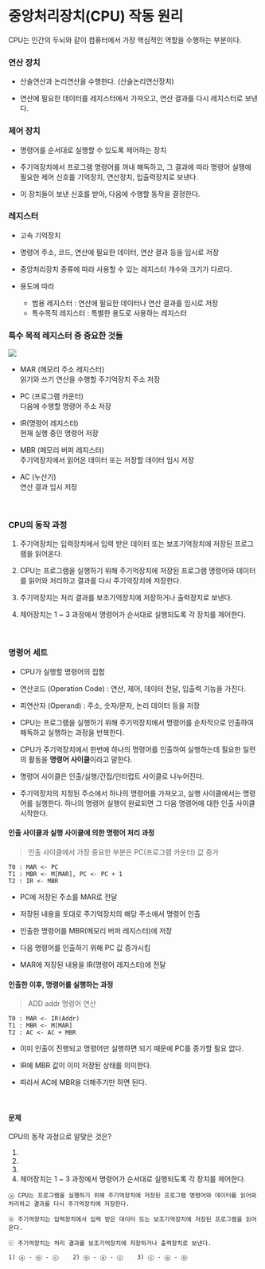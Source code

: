 # 중앙처리장치(CPU) 작동 원리

CPU는 인간의 두뇌와 같이 컴퓨터에서 가장 핵심적인 역할을 수행하는 부분이다.


### 연산 장치

- 산술연산과 논리연산을 수행한다. (산술논리연산장치)

- 연산에 필요한 데이터를 레지스터에서 가져오고, 연산 결과를 다시 레지스터로 보낸다.


### 제어 장치

- 명령어를 순서대로 실행할 수 있도록 제어하는 장치

- 주기억장치에서 프로그램 명령어를 꺼내 해독하고, 그 결과에 따라 명령어 실행에 필요한 제어 신호를 기억장치, 연산장치, 입출력장치로 보낸다.

- 이 장치들이 보낸 신호를 받아, 다음에 수행할 동작을 결정한다.


### 레지스터

- 고속 기억장치

- 명령어 주소, 코드, 연산에 필요한 데이터, 연산 결과 등을 임시로 저장

- 중앙처리장치 종류에 따라 사용할 수 있는 레지스터 개수와 크기가 다르다.

- 용도에 따라
    - 범용 레지스터 : 연산에 필요한 데이터나 연산 결과를 임시로 저장
    - 특수목적 레지스터 : 특별한 용도로 사용하는 레지스터

### 특수 목적 레지스터 중 중요한 것들

<img src="https://img1.daumcdn.net/thumb/R1280x0/?scode=mtistory2&fname=https%3A%2F%2Fblog.kakaocdn.net%2Fdn%2Fdt7PiH%2FbtsjaHHMNlP%2FBl5n7oDNKnxEEv4KxXG4T0%2Fimg.png"><br>

- MAR (메모리 주소 레지스터)  
읽기와 쓰기 연산을 수행할 주기억장치 주소 저장

- PC (프로그램 카운터)  
다음에 수행할 명령어 주소 저장

- IR(명령어 레지스터)  
현재 실행 중인 명령어 저장

- MBR (메모리 버퍼 레지스터)  
주기억장치에서 읽어온 데이터 또는 저장할 데이터 임시 저장

- AC (누산기)  
연산 결과 임시 저장

<br>

### CPU의 동작 과정

1. 주기억장치는 입력장치에서 입력 받은 데이터 또는 보조기억장치에 저장된 프로그램을 읽어온다.

2. CPU는 프로그램을 실행하기 위해 주기억장치에 저장된 프로그램 명령어와 데이터를 읽어와 처리하고 결과를 다시 주기억장치에 저장한다.

3. 주기억장치는 처리 결과를 보조기억장치에 저장하거나 출력장치로 보낸다.

4. 제어장치는 1 ~ 3 과정에서 명령어가 순서대로 실행되도록 각 장치를 제어한다.

<br>

### 명령어 세트

- CPU가 실행할 명령어의 집합

- 연산코드 (Operation Code) : 연산, 제어, 데이터 전달, 입출력 기능을 가진다.

- 피연산자 (Operand) : 주소, 숫자/문자, 논리 데이터 등을 저장

- CPU는 프로그램을 실행하기 위해 주기억장치에서 명령어를 순차적으로 인출하여 해독하고 실행하는 과정을 반복한다.

- CPU가 주기억장치에서 한번에 하나의 명령어를 인출하여 실행하는데 필요한 일련의 활동을 **명령어 사이클**이라고 말한다.

- 명령어 사이클은 인출/실행/간접/인터럽트 사이클로 나누어진다.

- 주기억장치의 지정된 주소에서 하나의 명령어를 가져오고, 실행 사이클에서는 명령어를 실행한다. 하나의 명령어 실행이 완료되면 그 다음 명령어에 대한 인출 사이클 시작한다.


#### 인출 사이클과 실행 사이클에 의한 명령어 처리 과정

> 인출 사이클에서 가장 중요한 부분은 PC(프로그램 카운터) 값 증가

```
T0 : MAR <- PC
T1 : MBR <- M[MAR], PC <- PC + 1
T2 : IR <- MBR
```

- PC에 저장된 주소를 MAR로 전달

- 저장된 내용을 토대로 주기억장치의 해당 주소에서 명령어 인출

- 인출한 명령어를 MBR(메모리 버퍼 레지스터)에 저장

- 다음 명령어를 인출하기 위해 PC 값 증가시킴

- MAR에 저장된 내용을 IR(명령어 레지스터)에 전달


#### 인출한 이후, 명령어를 실행하는 과정

> ADD addr 명령어 연산

```
T0 : MAR <- IR(Addr)
T1 : MBR <- M[MAR]
T2 : AC <- AC + MBR
```

- 이미 인출이 진행되고 명령어만 실행하면 되기 때문에 PC를 증가할 필요 없다.

- IR에 MBR 값이 이미 저장된 상태를 의미한다.

- 따라서 AC에 MBR을 더해주기만 하면 된다.

<br>

#### 문제
CPU의 동작 과정으로 알맞은 것은?

1.
2.
3.
4. 제어장치는 1 ~ 3 과정에서 명령어가 순서대로 실행되도록 각 장치를 제어한다.

```
ⓐ CPU는 프로그램을 실행하기 위해 주기억장치에 저장된 프로그램 명령어와 데이터를 읽어와 처리하고 결과를 다시 주기억장치에 저장한다.

ⓑ 주기억장치는 입력장치에서 입력 받은 데이터 또는 보조기억장치에 저장된 프로그램을 읽어온다.

ⓒ 주기억장치는 처리 결과를 보조기억장치에 저장하거나 출력장치로 보낸다.
```
    1) ⓐ - ⓑ - ⓒ    2) ⓑ - ⓐ - ⓒ    3) ⓒ - ⓐ - ⓑ
